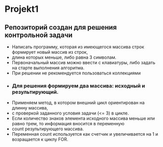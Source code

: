 # Projekt1
## Репозиторий создан для решения контрольной задачи
* Написать программу, которая из имеющегося массива строк формирует новый массив из строк, 
* длина которых меньше, либо равна 3 символам. 
* Первоначальный массив можно ввести с клавиатуры, либо задать на старте выполнения алгоритма. 
* При решении не рекомендуется пользоваться коллекциями
* ### Для решения формируем два массива: исходный и результирующий.
* Применяем метод, в котором внешний цикл ориентирован на длинну массива, 
* с проверкой заданного условия задачи (<= 3) в цикле.
* Если количество знаков элемента исходного массива меньше или равно трем, то информация вносится в переменную
* count результирующего массива.
* Переменная сount используется как счетчик и увеличивается на 1 и возращается к циклу FOR.
